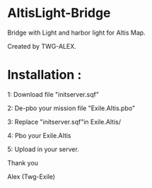 # AltisLight-Bridge
Bridge with Light and harbor light for Altis Map.

Created by TWG-ALEX.

# Installation :

1: Download file "initserver.sqf"

2: De-pbo your mission file "Exile.Altis.pbo" 

3: Replace "initserver.sqf"in Exile.Altis/ 

4: Pbo your Exile.Altis

5: Upload in your server.


Thank you

Alex
(Twg-Exile)
